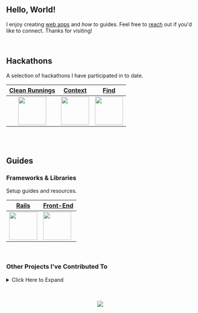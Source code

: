 ## Hello, World!

I enjoy creating [web apps](https://adrianhards.github.io/) and _how to_ guides. Feel free to [reach](https://www.linkedin.com/in/adrianhards/) out if you'd like to connect. Thanks for visiting!

<br>

## Hackathons
A selection of hackathons I have participated in to date.

<table>
  <thead>
    <tr>
      <th align="center"><a href="https://github.com/sandiskolarczyk/clean-runnings">Clean Runnings</a></th>
      <th align="center"><a href="https://github.com/adrianHards/Context">Context</a></th>
      <th align="center"><a href="https://github.com/adrianHards/Find">Find</a></th>
    </tr>
  </thead>
  <tbody>
    <tr>
      <td align="center"><a href="https://github.com/sandiskolarczyk/clean-runnings"><img src="https://pbs.twimg.com/profile_images/1498241570549731328/lks7Ir_o_400x400.jpg" width="75"></a></td>
      <td align="center"><a href="https://github.com/adrianHards/Context"><img src="https://railshackathon.com/assets/logo-40db3df7fb921a1c743f64def8409805b0ad67179efca108b2ece831766b9bf9.svg" width="75"></a></td>
      <td align="center"><a href="https://github.com/adrianHards/Find"><img src="https://hackforpeace.net/wp-content/uploads/2022/08/hfp-logo.svg" width="75"></a></td>
    </tr>
  </tbody>
</table>

<br>
<br>

## Guides

### Frameworks & Libraries
Setup guides and resources. 

<div align="left">

<table>
  <thead>
    <tr>
      <th align="center"><a href="https://github.com/adrianHards/learning-rails">Rails</a></th>
      <th align="center"><a href="https://github.com/adrianHards/learning-frontend">Front-End</a></th>
    </tr>
  </thead>
  <tbody>
    <tr>
      <td><a href="https://github.com/adrianHards/learning-rails"><img src="https://cdn3.iconfinder.com/data/icons/popular-services-brands-vol-2/512/ruby-on-rails-512.png" width="75"></a></td>
      <td><a href="https://github.com/adrianHards/learning-frontend"><img src="https://upload.wikimedia.org/wikipedia/commons/b/bf/Front-end-logo-color%402x.png" width="75"></a></td>
    </tr>
  </tbody>
</table>

</div>

<br>

### Other Projects I've Contributed To

<details>
  <summary>Click Here to Expand</summary>
  <table>
    <thead>
      <tr>
        <th align="center"><sub>Title</sub></th>
        <th align="center"><sub>Description</sub></th>
        <th align="center"><sub>Technologies</sub></th>
        <th align="center"><sub>Team Of</sub></th>
      </tr>
    </thead>
    <tbody>
      <tr>
        <td align="left"><sub><a href="https://github.com/Loo-Ashworth/acebook-poke">Acebook</a></sub></td>
        <td align="left"><sub>Facebook Clone</sub></td>
        <td align="left"><sub>AJAX, Cypress, Express, JavaScript, Jest, MongoDB</sub></td>
        <td align="center"><sub>4 Devs, 4 QAs</sub></td>
      </tr>
      <tr>
        <td align="left"><sub><a href="https://github.com/adrianHards/flask-chitter">Chitter</a></sub></td>
        <td align="left"><sub>A Twitter Clone</sub></td>
        <td align="left"><sub>Flask, Jest, Peewee ORM, Python, Socket.io</sub></td>
        <td align="center"><sub>Solo</sub></td>
      </tr>
      <tr>
        <td align="left"><sub><a href="https://github.com/Saamiya96/frontend-devDuel">DevDuel</a></sub></td>
        <td align="left"><sub>Top Trumps Clone</sub></td>
        <td align="left"><sub>Cypress, Flask, Jest, React, REST API, Socket.io, TypeScript</sub></td>
        <td align="center"><sub>5</sub></td>
      </tr>
      <tr>
        <td align="left"><sub><a href="https://github.com/adrianHards/hotwire-reminder">Reminder</a></sub></td>
        <td align="left"><sub>Apple Reminders Clone</sub></td>
        <td align="left"><sub>Rails, Tailwind, Turbo</sub></td>
        <td align="center"><sub>Solo</sub></td>
      </tr>
      <tr>
        <td align="left"><sub><a href="https://github.com/adrianHards/rails-trace">Trace</a></sub></td>
        <td align="left"><sub>Digital Scavenger Hunt</sub></td>
        <td align="left"><sub>AJAX, Rails, Postgres, Stimulus</sub></td>
        <td align="center"><sub>3</sub></td>
      </tr>
      <tr>
        <td align="left"><sub><a href="https://github.com/adrianHards/rails-whippet-good">Whippet Good</a></sub></td>
        <td align="left"><sub>AirBnB Clone</sub></td>
        <td align="left"><sub>JavaScript, Rails, Postgres, Stimulus</sub></td>
        <td align="center"><sub>5</sub></td>
      </tr>
      <tr>
        <td align="left"><sub><a href="https://github.com/Mentor-Pathway/mentor-platform">Mentor Pathway</a></sub></td>
        <td align="left"><sub>Mentors Track Mentees</sub></td>
        <td align="left"><sub>Postgres, Rails, RSpec, Tailwind</sub></td>
        <td align="center"><sub>6</sub></td>
      </tr>
    </tbody>
  </table>

</details>

<br>

<!-- [![](https://badges.peiyuan.ch/leetcode/puiiyuen/ranking?label=LeetCode&logo=leetcode)](https://leetcode.com/adrianLeetCode)
<img src="https://badges.peiyuan.ch/leetcode/adrianLeetCode/solved?difficulty=all">
<img src="https://badges.peiyuan.ch/leetcode/adrianLeetCode/solved?difficulty=easy">
<img src="https://badges.peiyuan.ch/leetcode/adrianLeetCode/solved?difficulty=medium">
<img src="https://badges.peiyuan.ch/leetcode/adrianLeetCode/solved?difficulty=hard">
 -->

<br>

<p align="center">
  <img src="https://visitor-badge.laobi.icu/badge?page_id=adrianhards" id="counter">
</p>

